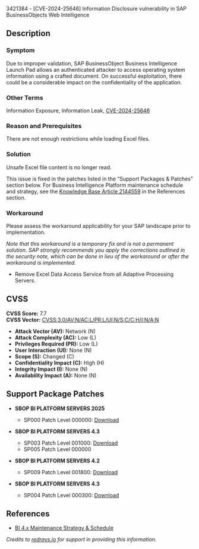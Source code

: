 3421384 - [CVE-2024-25646] Information Disclosure vulnerability in SAP BusinessObjects Web Intelligence

## Description

### Symptom
Due to improper validation, SAP BusinessObject Business Intelligence Launch Pad allows an authenticated attacker to access operating system information using a crafted document. On successful exploitation, there could be a considerable impact on the confidentiality of the application.

### Other Terms
Information Exposure, Information Leak, [CVE-2024-25646](https://www.cve.org/CVERecord?id=CVE-2024-25646)

### Reason and Prerequisites
There are not enough restrictions while loading Excel files.

### Solution
Unsafe Excel file content is no longer read.

This issue is fixed in the patches listed in the “Support Packages & Patches” section below. For Business Intelligence Platform maintenance schedule and strategy, see the [Knowledge Base Article 2144559](https://me.sap.com/notes/2144559) in the References section.

### Workaround
Please assess the workaround applicability for your SAP landscape prior to implementation.

*Note that this workaround is a temporary fix and is not a permanent solution. SAP strongly recommends you apply the corrections outlined in the security note, which can be done in lieu of the workaround or after the workaround is implemented.*

- Remove Excel Data Access Service from all Adaptive Processing Servers.

## CVSS
**CVSS Score:** 7.7  
**CVSS Vector:** [CVSS:3.0/AV:N/AC:L/PR:L/UI:N/S:C/C:H/I:N/A:N](https://www.first.org/cvss/calculator/3.0#CVSS:3.0/AV:N/AC:L/PR:L/UI:N/S:C/C:H/I:N/A:N)

- **Attack Vector (AV):** Network (N)
- **Attack Complexity (AC):** Low (L)
- **Privileges Required (PR):** Low (L)
- **User Interaction (UI):** None (N)
- **Scope (S):** Changed (C)
- **Confidentiality Impact (C):** High (H)
- **Integrity Impact (I):** None (N)
- **Availability Impact (A):** None (N)

## Support Package Patches
- **SBOP BI PLATFORM SERVERS 2025**
  - SP000 Patch Level 000000: [Download](https://me.sap.com/softwarecenter/template/products/_APP=00200682500000001943&_EVENT=DISPHIER&HEADER=Y&FUNCTIONBAR=N&EVENT=TREE&NE=NAVIGATE&ENR=73555000100200019281&V=MAINT)
  
- **SBOP BI PLATFORM SERVERS 4.3**
  - SP003 Patch Level 001000: [Download](https://me.sap.com/softwarecenter/template/products/_APP=00200682500000001943&_EVENT=DISPHIER&HEADER=Y&FUNCTIONBAR=N&EVENT=TREE&NE=NAVIGATE&ENR=73555000100200006622&V=MAINT)
  - SP005 Patch Level 000000
  
- **SBOP BI PLATFORM SERVERS 4.2**
  - SP009 Patch Level 001800: [Download](https://me.sap.com/softwarecenter/template/products/_APP=00200682500000001943&_EVENT=DISPHIER&HEADER=Y&FUNCTIONBAR=N&EVENT=TREE&NE=NAVIGATE&ENR=73555000100200001041&V=MAINT)
  
- **SBOP BI PLATFORM SERVERS 4.3**
  - SP004 Patch Level 000300: [Download](https://me.sap.com/softwarecenter/template/products/_APP=00200682500000001943&_EVENT=DISPHIER&HEADER=Y&FUNCTIONBAR=N&EVENT=TREE&NE=NAVIGATE&ENR=73555000100200006622&V=MAINT)

## References
- [BI 4.x Maintenance Strategy & Schedule](https://me.sap.com/notes/2144559)

*Credits to [redrays.io](https://redrays.io) for support in providing this information.*
